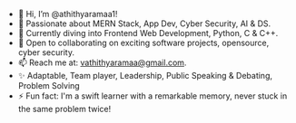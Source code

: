 - 👋 Hi, I’m @athithyaramaa1!
- 👀 Passionate about MERN Stack, App Dev, Cyber Security, AI & DS.
- 🌱 Currently diving into Frontend Web Development, Python, C & C++.
- 💞️ Open to collaborating on exciting software projects, opensource, cyber security.
- 📫 Reach me at: vathithyaramaa@gmail.com.
- ✨ Adaptable, Team player, Leadership, Public Speaking & Debating, Problem Solving
- ⚡ Fun fact: I'm a swift learner with a remarkable memory, never stuck in the same problem twice!

<!---
athithyaramaa1/athithyaramaa1 is a ✨ special ✨ repository because its `README.md` (this file) appears on your GitHub profile.
You can click the Preview link to take a look at your changes.
--->
